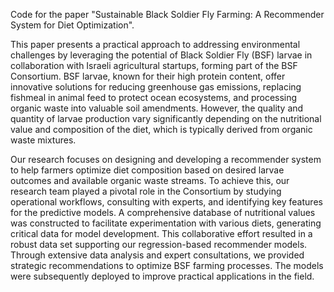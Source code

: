Code for the paper "Sustainable Black Soldier Fly Farming: A Recommender System for Diet Optimization".

This paper presents a practical approach to addressing environmental challenges by leveraging the potential of Black Soldier Fly (BSF) larvae in collaboration with Israeli agricultural startups, forming part of the BSF Consortium. BSF larvae, known for their high protein content, offer innovative solutions for reducing greenhouse gas emissions, replacing fishmeal in animal feed to protect ocean ecosystems, and processing organic waste into valuable soil amendments. However, the quality and quantity of larvae production vary significantly depending on the nutritional value and composition of the diet, which is typically derived from organic waste mixtures. 

Our research focuses on designing and developing a recommender system to help farmers optimize diet composition based on desired larvae outcomes and available organic waste streams. To achieve this, our research team played a pivotal role in the Consortium by studying operational workflows, consulting with experts, and identifying key features for the predictive models. A comprehensive database of nutritional values was constructed to facilitate experimentation with various diets, generating critical data for model development. This collaborative effort resulted in a robust data set supporting our regression-based recommender models. Through extensive data analysis and expert consultations, we provided strategic recommendations to optimize BSF farming processes. The models were subsequently deployed to improve practical applications in the field. 

